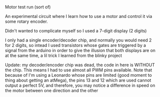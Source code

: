 Motor test run (sort of)

An experimental circuit where I learn how to use a motor and control it via some rotary encoder.

Didn't wanted to complicate myself so I used a 7-digit display (2 digits)

I only had a single encoder/decoder chip, and normally you would need 2 for 2 digits, so intead I used transistors whose gates are triggered by a signal from the arduino in order to give the illusion that both displays are on at the same time, a lil trick I learned from the blinky project

Update: my decoder/encoder chip was dead, the code in here is WITHOUT the chip. This means I had to use almost all PWM pins available. Note that because of I'm using a Leonardo whose pins are limited (good moment to thing about getting an atMega), the pins 13 and 12 which are used cannot output a perfect 5V, and therefore, you may notice a difference in speed on the motor between one direction and the other
